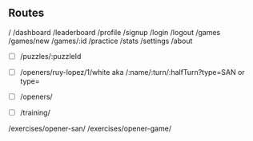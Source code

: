 ## Routes
/
/dashboard
/leaderboard
/profile
/signup
/login
/logout
/games
/games/new
/games/:id
/practice
/stats
/settings
/about

- [ ] /puzzles/:puzzleId
- [ ] /openers/ruy-lopez/1/white aka /:name/:turn/:halfTurn?type=SAN or type=
- [ ] /openers/
- [ ] /training/


/exercises/opener-san/
/exercises/opener-game/
